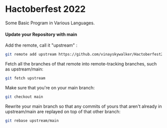 # Hactoberfest 2022
Some Basic Program in Various Languages.


#### Update your Repository with main

Add the remote, call it "upstream" :

```bash
git remote add upstream https://github.com/vinayskywalker/Hactoberfest2021
```

 Fetch all the branches of that remote into remote-tracking branches,
 such as upstream/main:

```bash
git fetch upstream 
```

Make sure that you're on your main branch:

```bash
git checkout main 
```

Rewrite your main branch so that any commits of yours that
aren't already in upstream/main are replayed on top of that
other branch:

```bash
git rebase upstream/main
```


